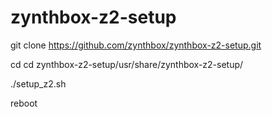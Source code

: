 # zynthbox-z2-setup


git clone https://github.com/zynthbox/zynthbox-z2-setup.git

cd cd zynthbox-z2-setup/usr/share/zynthbox-z2-setup/

./setup_z2.sh

reboot
